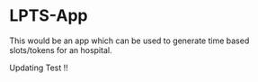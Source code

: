 # LPTS-App
This would be an app which can be used to generate time based slots/tokens for an hospital.

Updating Test !!

